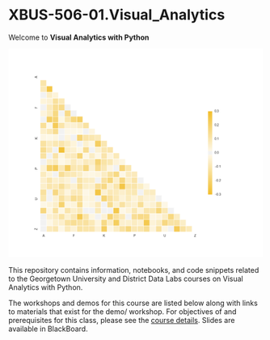# XBUS-506-01.Visual_Analytics

Welcome to **Visual Analytics with Python**

![Rank by feature](figures/bricks.png)

This repository contains information, notebooks, and code snippets related to the Georgetown University and District Data Labs courses on Visual Analytics with Python.

The workshops and demos for this course are listed below along with links to materials that exist for the demo/ workshop. For objectives of and prerequisites for this class, please see the [course details](https://github.com/georgetown-analytics/XBUS-506-01.Visual_Analytics/blob/master/xbus-506-01-visual_analytics.md). Slides are available in BlackBoard.